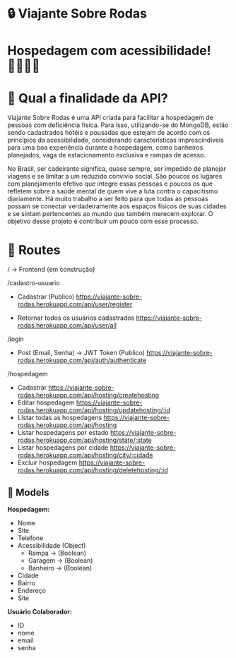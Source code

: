 # 🔒 Viajante Sobre Rodas

# Hospedagem com acessibilidade! 👩‍🦽👨‍🦽

# 🎯 Qual a finalidade da API?

  Viajante Sobre Rodas é uma API criada para facilitar a hospedagem de pessoas com deficiência física. Para isso, utilizando-se do MongoDB, estão sendo cadastrados hotéis e pousadas que estejam de acordo com os princípios da acessibilidade, considerando características imprescindíveis para uma boa experiência durante a hospedagem, como banheiros planejados, vaga de estacionamento exclusiva e rampas de acesso.
  
  No Brasil, ser cadeirante significa, quase sempre, ser impedido de planejar viagens e se limitar a um reduzido convívio social. São poucos os lugares com planejamento efetivo que integre essas pessoas e poucos os que refletem sobre a saúde mental de quem vive a luta contra o capacitismo diariamente. Há muito trabalho a ser feito para que todas as pessoas possam se conectar verdadeiramente aos espaços físicos de suas cidades e se sintam pertencentes ao mundo que também merecem explorar. O objetivo desse projeto é contribuir um pouco com esse processo.


# 🚀 Routes

/ → Frontend (em construção)

/cadastro-usuario

- Cadastrar (Publico) 
https://viajante-sobre-rodas.herokuapp.com/api/user/register

- Retornar todos os usuários cadastrados
https://viajante-sobre-rodas.herokuapp.com/api/user/all

/login
- Post (Email, Senha) → JWT Token (Publico)
https://viajante-sobre-rodas.herokuapp.com/api/auth/authenticate


/hospedagem

- Cadastrar
https://viajante-sobre-rodas.herokuapp.com/api/hosting/createhosting
- Editar hospedagem
https://viajante-sobre-rodas.herokuapp.com/api/hosting/updatehosting/:id
- Listar todas as hospedagens
https://viajante-sobre-rodas.herokuapp.com/api/hosting
- Listar hospedagens por estado
https://viajante-sobre-rodas.herokuapp.com/api/hosting/state/:state
- Listar hospedagens por cidade
https://viajante-sobre-rodas.herokuapp.com/api/hosting/city/:cidade
- Excluir hospedagem
https://viajante-sobre-rodas.herokuapp.com/api/hosting/deletehosting/:id

## 📃 Models

**Hospedagem:**

- Nome
- Site
- Telefone
- Acessibilidade (Object)
    - Rampa → (Boolean)
    - Garagem → (Boolean)
    - Banheiro → (Boolean)
- Cidade
- Bairro
- Endereço
- Site

**Usuário Colaborador:**

- ID
- nome
- email
- senha